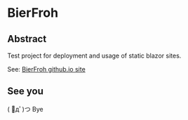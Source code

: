 # BierFroh

## Abstract

Test project for deployment and usage of static blazor sites.

See: [BierFroh github.io site](https://felixdamrau.github.io/BierFroh/)

## See you

( ﾟдﾟ)つ Bye